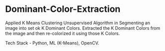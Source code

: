 # Dominant-Color-Extraction

Applied K Means Clustering Unsupervised Algorithm in Segmenting an image into set ok K Dominant Colors. 
Extracted the K Dominant Colors from the image and then re-colorized it using those K Colors. 

Tech Stack - Python, ML (K-Means), OpenCV. 

